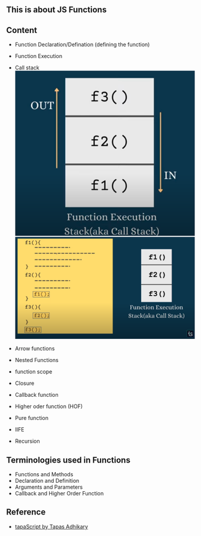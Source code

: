 ## This is about JS Functions

## Content
- Function Declaration/Defination
(defining the function)

- Function Execution
- Call stack
![Alt text](image.png) ![Alt text](image-1.png)
- Arrow functions 
- Nested Functions
-  function scope
- Closure
- Callback function
- Higher oder function (HOF)
- Pure function
- IIFE
- Recursion

## Terminologies used in Functions
- Functions and Methods
- Declaration and Definition
- Arguments and Parameters
- Callback and Higher Order Function

## Reference
- [tapaScript by Tapas Adhikary](https://www.youtube.com/watch?v=UPeFK1uFJCE&t=4415s)